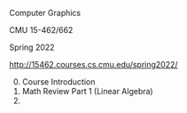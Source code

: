 Computer Graphics

CMU 15-462/662

Spring 2022

http://15462.courses.cs.cmu.edu/spring2022/

0. Course Introduction
1. Math Review Part 1 (Linear Algebra)
2.
